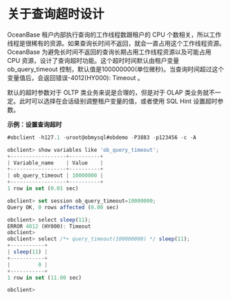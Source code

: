 关于查询超时设计 
=============================



OceanBase 租户内部执行查询的工作线程数跟租户的 CPU 个数相关，所以工作线程是很稀有的资源。如果查询长时间不返回，就会一直占用这个工作线程资源。OceanBase 为避免长时间不返回的查询长期占用工作线程资源以及可能占用 CPU 资源，设计了查询超时功能。这个超时时间默认由租户变量 ob_query_timeout 控制，默认值是100000000(单位微秒)。当查询时间超过这个变量值后，会返回错误-4012(HY000): Timeout 。

默认的超时参数对于 OLTP 类业务来说是合理的，但是对于 OLAP 类业务就不一定。此时可以选择在会话级别调整租户变量的值，或者使用 SQL Hint 设置超时参数。

**示例：设置查询超时** 

```javascript
#obclient -h127.1 -uroot@obmysql#obdemo -P3883 -p123456 -c -A

obclient> show variables like 'ob_query_timeout';
+------------------+----------+
| Variable_name    | Value    |
+------------------+----------+
| ob_query_timeout | 10000000 |
+------------------+----------+
1 row in set (0.01 sec)

obclient> set session ob_query_timeout=10000000;
Query OK, 0 rows affected (0.00 sec)

obclient> select sleep(11);
ERROR 4012 (HY000): Timeout
obclient>
obclient> select /*+ query_timeout(100000000) */ sleep(11);
+-----------+
| sleep(11) |
+-----------+
|         0 |
+-----------+
1 row in set (11.00 sec)

obclient>
```



